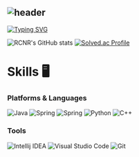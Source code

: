 ![header](https://capsule-render.vercel.app/api?type=venom&color=79F1A4&text=%20KIM+NAM+JU+🧑‍💻%20&fontSize=50&animation=twinkling&height=250&width=100%)
---

[![Typing SVG](https://readme-typing-svg.demolab.com?font=Caveat&size=50&pause=1000&color=#A8D3F7FF&background=FFFFFF00&left=true&vCenter=true&width=1000&lines=Welcome+to+NJ's+github👋)](https://git.io/typing-svg)

![RCNR's GitHub stats](https://github-readme-stats.vercel.app/api?username=RCNR&show_icons=true&theme=radical)
[![Solved.ac Profile](http://mazassumnida.wtf/api/v2/generate_badge?boj=cjsladk)](https://solved.ac/cjsladk/)

# Skills 🖥️
### Platforms & Languages
![Java](https://img.shields.io/badge/Java-007396.svg?&style=for-the-badge&logo=Java&logoColor=white)
![Spring](https://img.shields.io/badge/Spring-6DB33F.svg?&style=for-the-badge&logo=Spring&logoColor=white)
![Spring](https://img.shields.io/badge/Spring%20Boot-6DB33F.svg?&style=for-the-badge&logo=Spring%20Boot&logoColor=white)
![Python](https://img.shields.io/badge/Python-3776AB.svg?&style=for-the-badge&logo=Python&logoColor=white)
![C++](https://img.shields.io/badge/C++-00599C.svg?&style=for-the-badge&logo=C++logoColor=white)

### Tools
![Intellij IDEA](https://img.shields.io/badge/Intellij%20IDEA-000000.svg?&style=for-the-badge&logo=Intellij%20IDEA&logoColor=white)
![Visual Studio Code](https://img.shields.io/badge/Visual%20Studio%20Code-007ACC.svg?&style=for-the-badge&logo=Visual%20Studio%20Code&logoColor=white)
![Git](https://img.shields.io/badge/Git-F05032.svg?&style=for-the-badge&logo=Git&logoColor=white)

